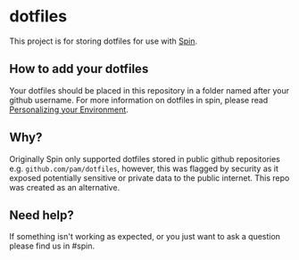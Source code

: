 # dotfiles
This project is for storing dotfiles for use with [Spin](https://development.shopify.io/engineering/keytech/spin). 

## How to add your dotfiles
Your dotfiles should be placed in this repository in a folder named after your github username. For more information on dotfiles in spin, please read [Personalizing your Environment](https://development.shopify.io/engineering/keytech/spin/isospin/tools#Personalizing_your_environment).

## Why?
Originally Spin only supported dotfiles stored in public github repositories e.g. `github.com/pam/dotfiles`, however, this was flagged by security as it exposed potentially sensitive or private data to the public internet. This repo was created as an alternative.

## Need help?
If something isn't working as expected, or you just want to ask a question please find us in #spin.
